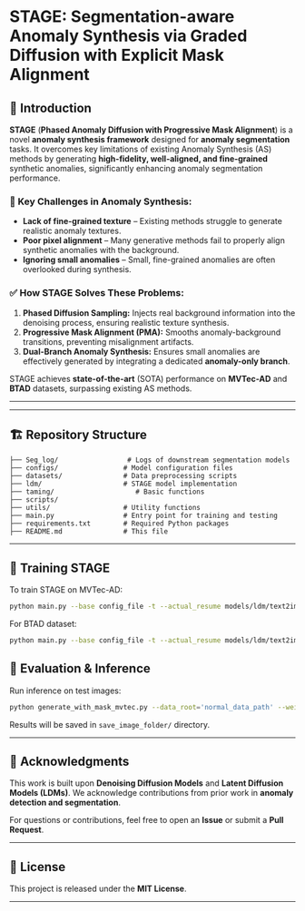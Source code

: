 # STAGE: Segmentation-aware Anomaly Synthesis via Graded Diffusion with Explicit Mask Alignment

## 📌 Introduction
**STAGE** (**Phased Anomaly Diffusion with Progressive Mask Alignment**) is a novel **anomaly synthesis framework** designed for **anomaly segmentation** tasks. It overcomes key limitations of existing Anomaly Synthesis (AS) methods by generating **high-fidelity, well-aligned, and fine-grained** synthetic anomalies, significantly enhancing anomaly segmentation performance.

### 🔹 Key Challenges in Anomaly Synthesis:
- **Lack of fine-grained texture** – Existing methods struggle to generate realistic anomaly textures.
- **Poor pixel alignment** – Many generative methods fail to properly align synthetic anomalies with the background.
- **Ignoring small anomalies** – Small, fine-grained anomalies are often overlooked during synthesis.

### ✅ How STAGE Solves These Problems:
1. **Phased Diffusion Sampling:** Injects real background information into the denoising process, ensuring realistic texture synthesis.
2. **Progressive Mask Alignment (PMA):** Smooths anomaly-background transitions, preventing misalignment artifacts.
3. **Dual-Branch Anomaly Synthesis:** Ensures small anomalies are effectively generated by integrating a dedicated **anomaly-only branch**.

STAGE achieves **state-of-the-art** (SOTA) performance on **MVTec-AD** and **BTAD** datasets, surpassing existing AS methods.

---

<!-- ## 📄 Paper
If you find this work useful, please cite:

```bibtex
@inproceedings{STAGE2025,
  author = {Anonymous Authors},
  title = {STAGE: Segmentation-aware Anomaly Synthesis via Graded Diffusion with Explicit Mask Alignment},
  booktitle = {International Conference on Machine Learning (ICML)},
  year = {2025}
}
``` -->

---

## 🏗️ Repository Structure
```
├── Seg_log/                 # Logs of downstream segmentation models
├── configs/                # Model configuration files
├── datasets/               # Data preprocessing scripts
├── ldm/                    # STAGE model implementation
├── taming/                    # Basic functions
├── scripts/                
├── utils/                  # Utility functions
├── main.py                 # Entry point for training and testing
├── requirements.txt        # Required Python packages
├── README.md               # This file
```

---

## 🚀 Training STAGE
To train STAGE on MVTec-AD:

```bash
python main.py --base config_file -t --actual_resume models/ldm/text2img-large/model.ckpt -n test --gpus 0, --init_word "word"  --mvtec_path='mvtec_data_path/'  --log_folder "save_log_path" 
```
For BTAD dataset:
```bash
python main.py --base config_file -t --actual_resume models/ldm/text2img-large/model.ckpt -n test --gpus 0, --init_word "word"  --mvtec_path='btad_data_path/'  --log_folder "save_log_path" 
```


## 🧐 Evaluation & Inference
Run inference on test images:

```bash
python generate_with_mask_mvtec.py --data_root='normal_data_path' --weight_idx weight_param --sample_name='save_image_folder' --init_word "word" --anomaly_name='save_image_subfolder' --pt_path='weight_path/' --mask_path='mask_path/'
```

Results will be saved in `save_image_folder/` directory.

---


## 📢 Acknowledgments
This work is built upon **Denoising Diffusion Models** and **Latent Diffusion Models (LDMs)**. We acknowledge contributions from prior work in **anomaly detection and segmentation**.

For questions or contributions, feel free to open an **Issue** or submit a **Pull Request**.

---

## 📜 License
This project is released under the **MIT License**.

---

